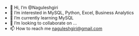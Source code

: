 - 👋 Hi, I’m @Naguleshgiri
- 👀 I’m interested in MySQL, Python, Excel, Business Analytics
- 🌱 I’m currently learning MySQL
- 💞️ I’m looking to collaborate on ...
- 📫 How to reach me naguleshgiri@gmail.com

<!---
Naguleshgiri/Naguleshgiri is a ✨ special ✨ repository because its `README.md` (this file) appears on your GitHub profile.
You can click the Preview link to take a look at your changes.
--->
